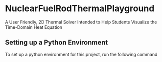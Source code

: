 # NuclearFuelRodThermalPlayground
A User Friendly, 2D Thermal Solver Intended to Help Students Visualize the Time-Domain Heat Equation

## Setting up a Python Environment
To set up a python environment for this project, run the following command
    
